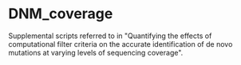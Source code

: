 # DNM_coverage
Supplemental scripts referred to in "Quantifying the effects of computational filter criteria on the accurate
identification of de novo mutations at varying levels of sequencing coverage".
